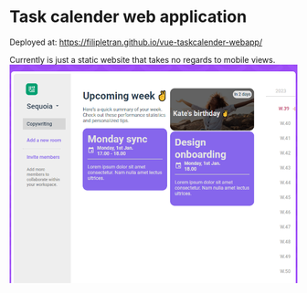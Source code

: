 # Task calender web application

Deployed at: https://filipletran.github.io/vue-taskcalender-webapp/

Currently is just a static website that takes no regards to mobile views. 
![Overview of App](app.png)
